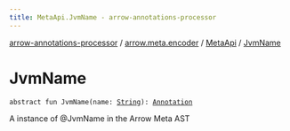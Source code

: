 ```yaml
---
title: MetaApi.JvmName - arrow-annotations-processor
---
```


[arrow-annotations-processor](../../index.html) / [arrow.meta.encoder](../index.html) / [MetaApi](index.html) / [JvmName](./-jvm-name.html)

# JvmName

`abstract fun JvmName(name: `[`String`](https://kotlinlang.org/api/latest/jvm/stdlib/kotlin/-string/index.html)`): `[`Annotation`](../../arrow.meta.ast/-annotation/index.html)

A instance of @JvmName in the Arrow Meta AST

